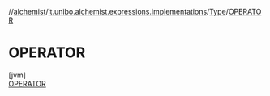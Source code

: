 //[alchemist](../../../../index.md)/[it.unibo.alchemist.expressions.implementations](../../index.md)/[Type](../index.md)/[OPERATOR](index.md)

# OPERATOR

[jvm]\
[OPERATOR](index.md)
